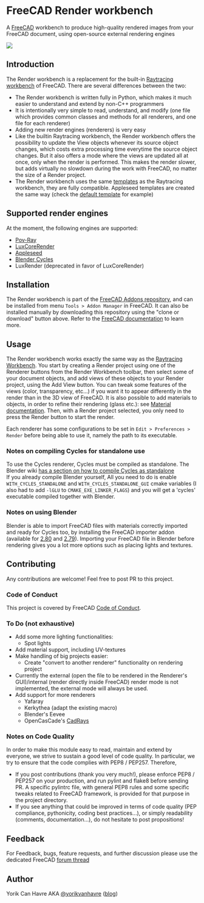 # FreeCAD Render workbench

A [FreeCAD](https://www.freecadweb.org) workbench to produce high-quality rendered images from your FreeCAD document, using open-source external rendering engines

![](https://yorik.uncreated.net/images/2019/freecad-june-09.jpg)

## Introduction

The Render workbench is a replacement for the built-in [Raytracing workbench](https://www.freecadweb.org/wiki/Raytracing_Module) of FreeCAD. There are several differences between the two:

* The Render workbench is written fully in Python, which makes it much easier to understand and extend by non-C++ programmers
* It is intentionally very simple to read, understand, and modify (one file which provides common classes and methods 
for all renderers, and one file for each renderer)
* Adding new render engines (renderers) is very easy
* Like the builtin Raytracing workbench, the Render workbench offers the possibility to update the View objects whenever 
its source object changes, which costs extra processing time everytime the source object changes. But it also offers a 
mode where the views are updated all at once, only when the render is performed. This makes the render slower, but adds 
virtually no slowdown during the work with FreeCAD, no matter the size of a Render project.
* The Render workbench uses the same [templates](https://www.freecadweb.org/wiki/Raytracing_Module#Templates) as the 
Raytracing workbench, they are fully compatible. Appleseed templates are created the same way 
(check the [default template](templates/empty.appleseed) for example)

## Supported render engines

At the moment, the following engines are supported:

* [Pov-Ray](https://povray.org/)  
* [LuxCoreRender](https://luxcorerender.org/)
* [Appleseed](https://appleseedhq.net) 
* [Blender Cycles](https://www.cycles-renderer.org/)
* LuxRender (deprecated in favor of LuxCoreRender)

## Installation

The Render workbench is part of the [FreeCAD Addons repository](https://github.com/FreeCAD/FreeCAD-addons), and can be installed 
from menu `Tools > Addon Manager` in FreeCAD. It can also be installed manually by downloading this repository using the 
"clone or download" button above. Refer to the [FreeCAD documentation](https://www.freecadweb.org/wiki/How_to_install_additional_workbenches) to learn more.

## Usage

The Render workbench works exactly the same way as the [Raytracing Workbench](https://www.freecadweb.org/wiki/Raytracing_Module). 
You start by creating a Render project using one of the Renderer buttons from the Render Workbench toolbar, then select some of 
your document objects, and add views of these objects to your Render project, using the Add View button. You can tweak some 
features of the views (color, transparency, etc...) if you want it to appear differently in the render than in the 3D view 
of FreeCAD. It is also possible to add materials to objects, in order to refine their rendering (glass etc.): see [Material documentation](./docs/Materials.md).
Then, with a Render project selected, you only need to press the Render button to start the render.

Each renderer has some configurations to be set in `Edit > Preferences > Render` before being able to use it, namely the path 
to its executable.

### Notes on compiling Cycles for standalone use

To use the Cycles renderer, Cycles must be compiled as standalone. 
The Blender wiki [has a section on how to compile Cycles as standalone](https://wiki.blender.org/wiki/Source/Render/Cycles/Standalone)  
If you already compile Blender yourself, All you need to do is enable `WITH_CYCLES_STANDALONE` and `WITH_CYCLES_STANDALONE_GUI` cmake variables 
(I also had to add `-lGLU` to `CMAKE_EXE_LINKER_FLAGS`) and you will get a 'cycles' executable compiled together with Blender.

### Notes on using Blender

Blender is able to import FreeCAD files with materials correctly imported and ready for Cycles too, by installing the FreeCAD 
importer addon (available for [2.80](https://gist.github.com/yorikvanhavre/680156f59e2b42df8f5f5391cae2660b) and 
[2.79](https://gist.github.com/yorikvanhavre/e873d51c8f0e307e333fe595c429ba87)). Importing your FreeCAD file in Blender before 
rendering gives you a lot more options such as placing lights and textures.



## Contributing

Any contributions are welcome! Feel free to post PR to this project.

### Code of Conduct
This project is covered by FreeCAD [Code of Conduct](https://github.com/FreeCAD/FreeCAD/blob/master/CODE_OF_CONDUCT.md).

### To Do (not exhaustive)

* Add some more lighting functionalities:
  - Spot lights
* Add material support, including UV-textures
* Make handling of big projects easier:
  - Create "convert to another renderer" functionality on rendering project
* Currently the external (open the file to be rendered in the Renderer's GUI)/internal (render directly inside FreeCAD) render mode is not implemented, the external mode will always be used.
* Add support for more renderers
  - Yafaray
  - Kerkythea (adapt the existing macro)
  - Blender's Eevee
  - OpenCasCade's [CadRays](https://www.opencascade.com/content/cadrays) 

### Notes on Code Quality

In order to make this module easy to read, maintain and extend by everyone, we strive to sustain a good level of code quality.
In particular, we try to ensure that the code complies with PEP8 / PEP257. Therefore,
* If you post contributions (thank you very much!), please enforce PEP8 / PEP257 on your production, and run pylint and flake8 before sending PR. A specific pylintrc file, with general PEP8 rules and some specific tweaks related to FreeCAD framework, is provided for that purpose in the project directory.
* If you see anything that could be improved in terms of code quality (PEP compliance, pythonicity, coding best practices...), or simply readability (comments, documentation...), do not hesitate to post propositions!


## Feedback

For Feedback, bugs, feature requests, and further discussion please use the dedicated FreeCAD [forum thread]()

## Author
Yorik Can Havre AKA [@yorikvanhavre](https://github.com/yorikvanhavre) ([blog](https://yorik.uncreated.net/))

